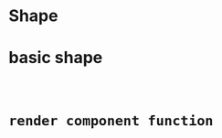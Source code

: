 # Shape

# basic shape

<code src="./basic.tsx" />

# render component function

<code src="./renderComponent.tsx" />
